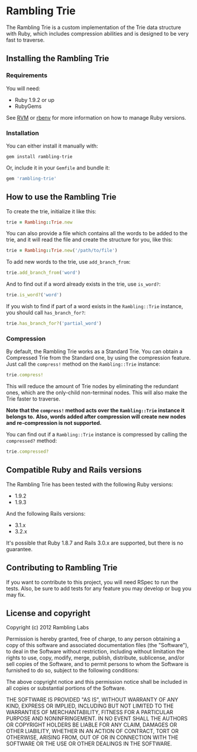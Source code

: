 # Rambling Trie

The Rambling Trie is a custom implementation of the Trie data structure with Ruby, which includes compression abilities and is designed to be very fast to traverse.

## Installing the Rambling Trie

### Requirements

You will need:

* Ruby 1.9.2 or up
* RubyGems

See [RVM](http://beginrescueend.com) or [rbenv](https://github.com/sstephenson/rbenv) for more information on how to manage Ruby versions.

### Installation

You can either install it manually with:

<pre><code>gem install rambling-trie
</code></pre>

Or, include it in your `Gemfile` and bundle it:

``` ruby
gem 'rambling-trie'
```

## How to use the Rambling Trie

To create the trie, initialize it like this:

``` ruby
trie = Rambling::Trie.new
```

You can also provide a file which contains all the words to be added to the trie, and it will read the file and create the structure for you, like this:

``` ruby
trie = Rambling::Trie.new('/path/to/file')
```

To add new words to the trie, use `add_branch_from`:

``` ruby
trie.add_branch_from('word')
```

And to find out if a word already exists in the trie, use `is_word?`:

``` ruby
trie.is_word?('word')
```

If you wish to find if part of a word exists in the `Rambling::Trie` instance, you should call `has_branch_for?`:

``` ruby
trie.has_branch_for?('partial_word')
```

### Compression

By default, the Rambling Trie works as a Standard Trie.
You can obtain a Compressed Trie from the Standard one, by using the compression feature.
Just call the `compress!` method on the `Rambling::Trie` instance:

``` ruby
trie.compress!
```

This will reduce the amount of Trie nodes by eliminating the redundant ones, which are the only-child non-terminal nodes.
This will also make the Trie faster to traverse.

__Note that the `compress!` method acts over the `Rambling::Trie` instance it belongs to.__
__Also, words added after compression will create new nodes and re-compression is not supported.__

You can find out if a `Rambling::Trie` instance is compressed by calling the `compressed?` method:

``` ruby
trie.compressed?
```

## Compatible Ruby and Rails versions

The Rambling Trie has been tested with the following Ruby versions:

* 1.9.2
* 1.9.3

And the following Rails versions:

* 3.1.x
* 3.2.x

It's possible that Ruby 1.8.7 and Rails 3.0.x are supported, but there is no guarantee.

## Contributing to Rambling Trie

If you want to contribute to this project, you will need RSpec to run the tests.
Also, be sure to add tests for any feature you may develop or bug you may fix.

## License and copyright

Copyright (c) 2012 Rambling Labs

Permission is hereby granted, free of charge, to any person obtaining a copy of this software and associated documentation files (the "Software"), to deal in the Software without restriction, including without limitation the rights to use, copy, modify, merge, publish, distribute, sublicense, and/or sell copies of the Software, and to permit persons to whom the Software is furnished to do so, subject to the following conditions:

The above copyright notice and this permission notice shall be included in all copies or substantial portions of the Software.

THE SOFTWARE IS PROVIDED "AS IS", WITHOUT WARRANTY OF ANY KIND, EXPRESS OR IMPLIED, INCLUDING BUT NOT LIMITED TO THE WARRANTIES OF MERCHANTABILITY, FITNESS FOR A PARTICULAR PURPOSE AND NONINFRINGEMENT. IN NO EVENT SHALL THE AUTHORS OR COPYRIGHT HOLDERS BE LIABLE FOR ANY CLAIM, DAMAGES OR OTHER LIABILITY, WHETHER IN AN ACTION OF CONTRACT, TORT OR OTHERWISE, ARISING FROM, OUT OF OR IN CONNECTION WITH THE SOFTWARE OR THE USE OR OTHER DEALINGS IN THE SOFTWARE.


